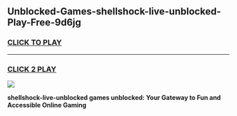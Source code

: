 
## Unblocked-Games-shellshock-live-unblocked-Play-Free-9d6jg
<h3>
<a href="https://premium76.site?title=shellshock-live-unblocked&ref=21A">CLICK TO PLAY</a></h3>
<hr>

<h3>
<a href="https://premium76.site?title=shellshock-live-unblocked&ref=21A">CLICK 2 PLAY</a>
  
</h3>

<a href="https://premium76.site?title=shellshock-live-unblocked&ref=21A"><img src="https://clearcache.store/games.png"></a>


**shellshock-live-unblocked games unblocked: Your Gateway to Fun and Accessible Online Gaming**
